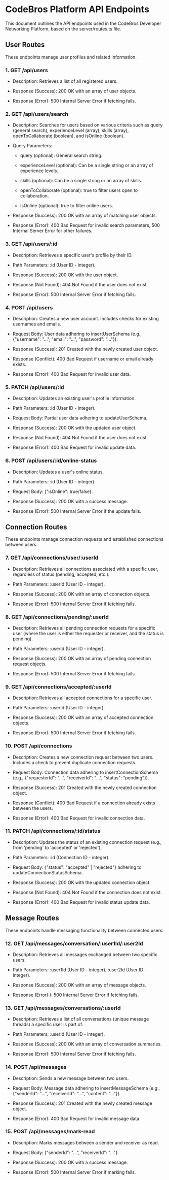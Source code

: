 # CodeBros Platform API Endpoints
This document outlines the API endpoints used in the CodeBros Developer Networking Platform, based on the server/routes.ts file.

## User Routes
These endpoints manage user profiles and related information.

### 1. GET /api/users

- Description: Retrieves a list of all registered users.

- Response (Success): 200 OK with an array of user objects.

- Response (Error): 500 Internal Server Error if fetching fails.

### 2. GET /api/users/search

- Description: Searches for users based on various criteria such as query (general search), experienceLevel (array), skills (array), openToCollaborate (boolean), and isOnline (boolean).

- Query Parameters:

  * query (optional): General search string.

  * experienceLevel (optional): Can be a single string or an array of experience levels.

  * skills (optional): Can be a single string or an array of skills.

  * openToCollaborate (optional): true to filter users open to collaboration.

  * isOnline (optional): true to filter online users.

- Response (Success): 200 OK with an array of matching user objects.

- Response (Error): 400 Bad Request for invalid search parameters, 500 Internal Server Error for other failures.

### 3. GET /api/users/:id

- Description: Retrieves a specific user's profile by their ID.

- Path Parameters: :id (User ID - integer).

- Response (Success): 200 OK with the user object.

- Response (Not Found): 404 Not Found if the user does not exist.

- Response (Error): 500 Internal Server Error if fetching fails.

### 4. POST /api/users

- Description: Creates a new user account. Includes checks for existing usernames and emails.

- Request Body: User data adhering to insertUserSchema (e.g., {"username": "...", "email": "...", "password": "..."}).

- Response (Success): 201 Created with the newly created user object.

- Response (Conflict): 400 Bad Request if username or email already exists.

- Response (Error): 400 Bad Request for invalid user data.

### 5. PATCH /api/users/:id

- Description: Updates an existing user's profile information.

- Path Parameters: :id (User ID - integer).

- Request Body: Partial user data adhering to updateUserSchema.

- Response (Success): 200 OK with the updated user object.

- Response (Not Found): 404 Not Found if the user does not exist.

- Response (Error): 400 Bad Request for invalid update data.

### 6. POST /api/users/:id/online-status

- Description: Updates a user's online status.

- Path Parameters: :id (User ID - integer).

- Request Body: {"isOnline": true/false}.

- Response (Success): 200 OK with a success message.

- Response (Error): 500 Internal Server Error if the update fails.

## Connection Routes
These endpoints manage connection requests and established connections between users.

### 7. GET /api/connections/user/:userId

- Description: Retrieves all connections associated with a specific user, regardless of status (pending, accepted, etc.).

- Path Parameters: :userId (User ID - integer).

- Response (Success): 200 OK with an array of connection objects.

- Response (Error): 500 Internal Server Error if fetching fails.

### 8. GET /api/connections/pending/:userId

- Description: Retrieves all pending connection requests for a specific user (where the user is either the requester or receiver, and the status is pending).

- Path Parameters: :userId (User ID - integer).

- Response (Success): 200 OK with an array of pending connection request objects.

- Response (Error): 500 Internal Server Error if fetching fails.

### 9. GET /api/connections/accepted/:userId

- Description: Retrieves all accepted connections for a specific user.

- Path Parameters: :userId (User ID - integer).

- Response (Success): 200 OK with an array of accepted connection objects.

- Response (Error): 500 Internal Server Error if fetching fails.

### 10. POST /api/connections

- Description: Creates a new connection request between two users. Includes a check to prevent duplicate connection requests.

- Request Body: Connection data adhering to insertConnectionSchema (e.g., {"requesterId": "...", "receiverId": "...", "status": "pending"}).

- Response (Success): 201 Created with the newly created connection object.

- Response (Conflict): 400 Bad Request if a connection already exists between the users.

- Response (Error): 400 Bad Request for invalid connection data.

### 11. PATCH /api/connections/:id/status

- Description: Updates the status of an existing connection request (e.g., from 'pending' to 'accepted' or 'rejected').

- Path Parameters: :id (Connection ID - integer).

- Request Body: {"status": "accepted" | "rejected"} adhering to updateConnectionStatusSchema.

- Response (Success): 200 OK with the updated connection object.

- Response (Not Found): 404 Not Found if the connection does not exist.

- Response (Error): 400 Bad Request for invalid status update data.

## Message Routes
These endpoints handle messaging functionality between connected users.

### 12. GET /api/messages/conversation/:user1Id/:user2Id

- Description: Retrieves all messages exchanged between two specific users.

- Path Parameters: :user1Id (User ID - integer), :user2Id (User ID - integer).

- Response (Success): 200 OK with an array of message objects.

- Response (Error):): 500 Internal Server Error if fetching fails.

### 13. GET /api/messages/conversations/:userId

- Description: Retrieves a list of all conversations (unique message threads) a specific user is part of.

- Path Parameters: :userId (User ID - integer).

- Response (Success): 200 OK with an array of conversation summaries.

- Response (Error): 500 Internal Server Error if fetching fails.

### 14. POST /api/messages

- Description: Sends a new message between two users.

- Request Body: Message data adhering to insertMessageSchema (e.g., {"senderId": "...", "receiverId": "...", "content": "..."}).

- Response (Success): 201 Created with the newly created message object.

- Response (Error): 400 Bad Request for invalid message data.

### 15. POST /api/messages/mark-read

- Description: Marks messages between a sender and receiver as read.

- Request Body: {"senderId": "...", "receiverId": "..."}.

- Response (Success): 200 OK with a success message.

- Response (Error): 500 Internal Server Error if marking fails.
